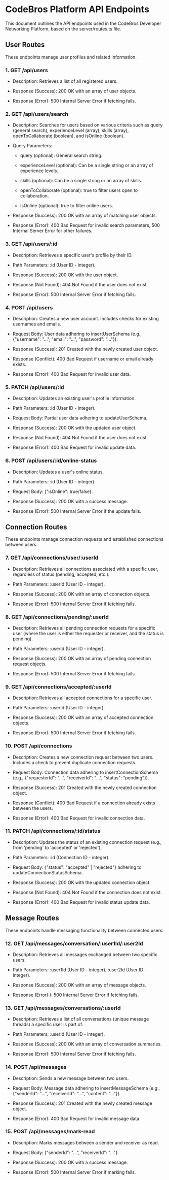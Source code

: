 # CodeBros Platform API Endpoints
This document outlines the API endpoints used in the CodeBros Developer Networking Platform, based on the server/routes.ts file.

## User Routes
These endpoints manage user profiles and related information.

### 1. GET /api/users

- Description: Retrieves a list of all registered users.

- Response (Success): 200 OK with an array of user objects.

- Response (Error): 500 Internal Server Error if fetching fails.

### 2. GET /api/users/search

- Description: Searches for users based on various criteria such as query (general search), experienceLevel (array), skills (array), openToCollaborate (boolean), and isOnline (boolean).

- Query Parameters:

  * query (optional): General search string.

  * experienceLevel (optional): Can be a single string or an array of experience levels.

  * skills (optional): Can be a single string or an array of skills.

  * openToCollaborate (optional): true to filter users open to collaboration.

  * isOnline (optional): true to filter online users.

- Response (Success): 200 OK with an array of matching user objects.

- Response (Error): 400 Bad Request for invalid search parameters, 500 Internal Server Error for other failures.

### 3. GET /api/users/:id

- Description: Retrieves a specific user's profile by their ID.

- Path Parameters: :id (User ID - integer).

- Response (Success): 200 OK with the user object.

- Response (Not Found): 404 Not Found if the user does not exist.

- Response (Error): 500 Internal Server Error if fetching fails.

### 4. POST /api/users

- Description: Creates a new user account. Includes checks for existing usernames and emails.

- Request Body: User data adhering to insertUserSchema (e.g., {"username": "...", "email": "...", "password": "..."}).

- Response (Success): 201 Created with the newly created user object.

- Response (Conflict): 400 Bad Request if username or email already exists.

- Response (Error): 400 Bad Request for invalid user data.

### 5. PATCH /api/users/:id

- Description: Updates an existing user's profile information.

- Path Parameters: :id (User ID - integer).

- Request Body: Partial user data adhering to updateUserSchema.

- Response (Success): 200 OK with the updated user object.

- Response (Not Found): 404 Not Found if the user does not exist.

- Response (Error): 400 Bad Request for invalid update data.

### 6. POST /api/users/:id/online-status

- Description: Updates a user's online status.

- Path Parameters: :id (User ID - integer).

- Request Body: {"isOnline": true/false}.

- Response (Success): 200 OK with a success message.

- Response (Error): 500 Internal Server Error if the update fails.

## Connection Routes
These endpoints manage connection requests and established connections between users.

### 7. GET /api/connections/user/:userId

- Description: Retrieves all connections associated with a specific user, regardless of status (pending, accepted, etc.).

- Path Parameters: :userId (User ID - integer).

- Response (Success): 200 OK with an array of connection objects.

- Response (Error): 500 Internal Server Error if fetching fails.

### 8. GET /api/connections/pending/:userId

- Description: Retrieves all pending connection requests for a specific user (where the user is either the requester or receiver, and the status is pending).

- Path Parameters: :userId (User ID - integer).

- Response (Success): 200 OK with an array of pending connection request objects.

- Response (Error): 500 Internal Server Error if fetching fails.

### 9. GET /api/connections/accepted/:userId

- Description: Retrieves all accepted connections for a specific user.

- Path Parameters: :userId (User ID - integer).

- Response (Success): 200 OK with an array of accepted connection objects.

- Response (Error): 500 Internal Server Error if fetching fails.

### 10. POST /api/connections

- Description: Creates a new connection request between two users. Includes a check to prevent duplicate connection requests.

- Request Body: Connection data adhering to insertConnectionSchema (e.g., {"requesterId": "...", "receiverId": "...", "status": "pending"}).

- Response (Success): 201 Created with the newly created connection object.

- Response (Conflict): 400 Bad Request if a connection already exists between the users.

- Response (Error): 400 Bad Request for invalid connection data.

### 11. PATCH /api/connections/:id/status

- Description: Updates the status of an existing connection request (e.g., from 'pending' to 'accepted' or 'rejected').

- Path Parameters: :id (Connection ID - integer).

- Request Body: {"status": "accepted" | "rejected"} adhering to updateConnectionStatusSchema.

- Response (Success): 200 OK with the updated connection object.

- Response (Not Found): 404 Not Found if the connection does not exist.

- Response (Error): 400 Bad Request for invalid status update data.

## Message Routes
These endpoints handle messaging functionality between connected users.

### 12. GET /api/messages/conversation/:user1Id/:user2Id

- Description: Retrieves all messages exchanged between two specific users.

- Path Parameters: :user1Id (User ID - integer), :user2Id (User ID - integer).

- Response (Success): 200 OK with an array of message objects.

- Response (Error):): 500 Internal Server Error if fetching fails.

### 13. GET /api/messages/conversations/:userId

- Description: Retrieves a list of all conversations (unique message threads) a specific user is part of.

- Path Parameters: :userId (User ID - integer).

- Response (Success): 200 OK with an array of conversation summaries.

- Response (Error): 500 Internal Server Error if fetching fails.

### 14. POST /api/messages

- Description: Sends a new message between two users.

- Request Body: Message data adhering to insertMessageSchema (e.g., {"senderId": "...", "receiverId": "...", "content": "..."}).

- Response (Success): 201 Created with the newly created message object.

- Response (Error): 400 Bad Request for invalid message data.

### 15. POST /api/messages/mark-read

- Description: Marks messages between a sender and receiver as read.

- Request Body: {"senderId": "...", "receiverId": "..."}.

- Response (Success): 200 OK with a success message.

- Response (Error): 500 Internal Server Error if marking fails.
